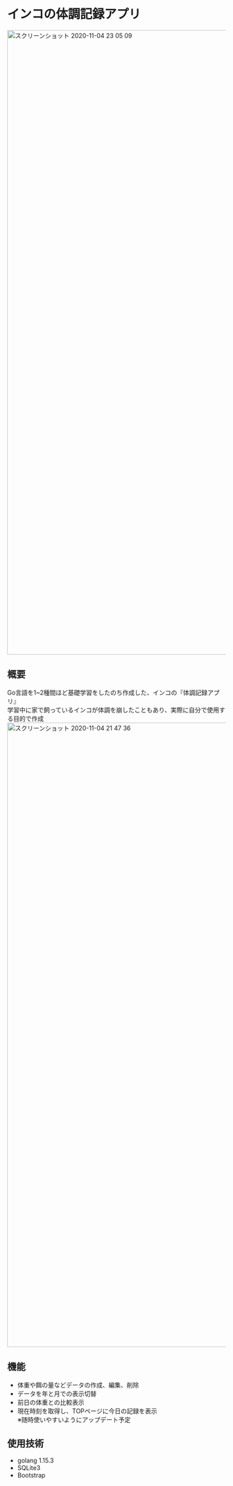# インコの体調記録アプリ
<img width="1440" alt="スクリーンショット 2020-11-04 23 05 09" src="https://user-images.githubusercontent.com/62779514/98121202-5b714180-1ef2-11eb-8c0c-4bf26fac1450.png">

## 概要
Go言語を1~2種間ほど基礎学習をしたのち作成した、インコの『体調記録アプリ』<br>
学習中に家で飼っているインコが体調を崩したこともあり、実際に自分で使用する目的で作成<br>
<img width="1440" alt="スクリーンショット 2020-11-04 21 47 36" src="https://user-images.githubusercontent.com/62779514/98119128-87d78e80-1eef-11eb-8d3c-9df883cee136.png">

## 機能
- 体重や餌の量などデータの作成、編集、削除
- データを年と月での表示切替
- 前日の体重との比較表示
- 現在時刻を取得し、TOPページに今日の記録を表示<br>
※随時使いやすいようにアップデート予定

## 使用技術
- golang 1.15.3
- SQLite3
- Bootstrap
